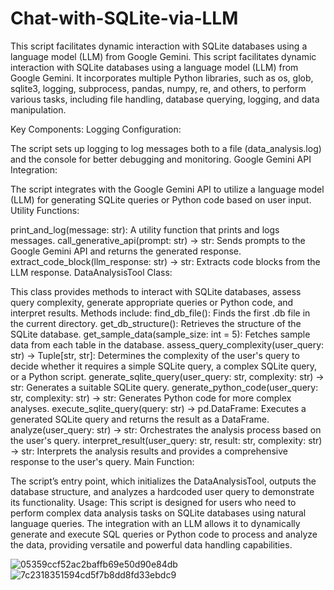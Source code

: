# Chat-with-SQLite-via-LLM
This script facilitates dynamic interaction with SQLite databases using a language model (LLM) from Google Gemini. 
This script facilitates dynamic interaction with SQLite databases using a language model (LLM) from Google Gemini. It incorporates multiple Python libraries, such as os, glob, sqlite3, logging, subprocess, pandas, numpy, re, and others, to perform various tasks, including file handling, database querying, logging, and data manipulation.

Key Components:
Logging Configuration:

The script sets up logging to log messages both to a file (data_analysis.log) and the console for better debugging and monitoring.
Google Gemini API Integration:

The script integrates with the Google Gemini API to utilize a language model (LLM) for generating SQLite queries or Python code based on user input.
Utility Functions:

print_and_log(message: str): A utility function that prints and logs messages.
call_generative_api(prompt: str) -> str: Sends prompts to the Google Gemini API and returns the generated response.
extract_code_block(llm_response: str) -> str: Extracts code blocks from the LLM response.
DataAnalysisTool Class:

This class provides methods to interact with SQLite databases, assess query complexity, generate appropriate queries or Python code, and interpret results.
Methods include:
find_db_file(): Finds the first .db file in the current directory.
get_db_structure(): Retrieves the structure of the SQLite database.
get_sample_data(sample_size: int = 5): Fetches sample data from each table in the database.
assess_query_complexity(user_query: str) -> Tuple[str, str]: Determines the complexity of the user's query to decide whether it requires a simple SQLite query, a complex SQLite query, or a Python script.
generate_sqlite_query(user_query: str, complexity: str) -> str: Generates a suitable SQLite query.
generate_python_code(user_query: str, complexity: str) -> str: Generates Python code for more complex analyses.
execute_sqlite_query(query: str) -> pd.DataFrame: Executes a generated SQLite query and returns the result as a DataFrame.
analyze(user_query: str) -> str: Orchestrates the analysis process based on the user's query.
interpret_result(user_query: str, result: str, complexity: str) -> str: Interprets the analysis results and provides a comprehensive response to the user's query.
Main Function:

The script’s entry point, which initializes the DataAnalysisTool, outputs the database structure, and analyzes a hardcoded user query to demonstrate its functionality.
Usage:
This script is designed for users who need to perform complex data analysis tasks on SQLite databases using natural language queries. The integration with an LLM allows it to dynamically generate and execute SQL queries or Python code to process and analyze the data, providing versatile and powerful data handling capabilities.

![05359ccf52ac2baffb69e50d90e84db](https://github.com/user-attachments/assets/a102c9c0-8a0a-48cf-b9ad-25a78a8e33fe)
![7c2318351594cd5f7b8dd8fd33ebdc9](https://github.com/user-attachments/assets/fb19041f-8ad5-42fc-938c-f0d84e0d41b4)
